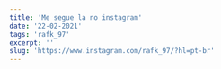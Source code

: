 ```yaml
---
title: 'Me segue la no instagram'
date: '22-02-2021'
tags: 'rafk_97'
excerpt: ''
slug: 'https://www.instagram.com/rafk_97/?hl=pt-br'
---
```

